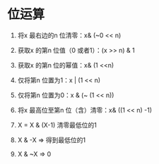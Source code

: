 # 位运算



1. 将x 最右边的n 位清零：x& (~0 << n)

2. 获取x 的第n 位值（0 或者1）：(x >> n) & 1

3. 获取x 的第n 位的幂值：x& (1 <<n)
4. 仅将第n 位置为1：x | (1 << n)
5. 仅将第n 位置为0：x & (~ (1 << n))
6. 将x 最高位至第n 位（含）清零：x& ((1 << n) -1)
7. X = X & (X-1) 清零最低位的1
8. X & -X => 得到最低位的1
9. X & ~X => 0